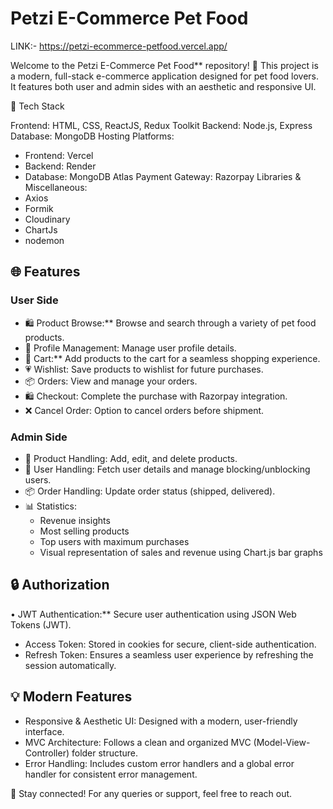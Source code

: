 # Petzi E-Commerce Pet Food
LINK:-  https://petzi-ecommerce-petfood.vercel.app/

Welcome to the Petzi E-Commerce Pet Food** repository! 🌟 This project is a modern, full-stack e-commerce application designed for pet food lovers. It features both user and admin sides with an aesthetic and responsive UI.

📏 Tech Stack

Frontend: HTML, CSS, ReactJS, Redux Toolkit
Backend: Node.js, Express
Database: MongoDB
Hosting Platforms:
  - Frontend: Vercel
  - Backend: Render
  - Database: MongoDB Atlas
Payment Gateway: Razorpay
Libraries & Miscellaneous:
  - Axios
  - Formik
  - Cloudinary
  - ChartJs
  - nodemon



## 🌐 Features

### User Side
  - ⁠🛍️ Product Browse:** Browse and search through a variety of pet food products.
  - ⁠👤 Profile Management: Manage user profile details.
  - ⁠🛒 Cart:** Add products to the cart for a seamless shopping experience.
  - ⁠💗 Wishlist: Save products to wishlist for future purchases.
  - ⁠📦 Orders: View and manage your orders.
  - ⁠🛍️ Checkout: Complete the purchase with Razorpay integration.
  - ⁠❌ Cancel Order: Option to cancel orders before shipment.

### Admin Side
  - ⁠🔄 Product Handling: Add, edit, and delete products.
  - ⁠🔧 User Handling: Fetch user details and manage blocking/unblocking users.
  - ⁠📦 Order Handling: Update order status (shipped, delivered).
  - ⁠📊 Statistics:
       - Revenue insights
       - Most selling products
       - Top users with maximum purchases
       - Visual representation of sales and revenue using Chart.js bar graphs

## 🔒 Authorization

•⁠  ⁠JWT Authentication:** Secure user authentication using JSON Web Tokens (JWT).
  - Access Token: Stored in cookies for secure, client-side authentication.
  - Refresh Token: Ensures a seamless user experience by refreshing the session automatically.

## 💡 Modern Features

 - ⁠Responsive & Aesthetic UI: Designed with a modern, user-friendly interface.
 -  ⁠MVC Architecture: Follows a clean and organized MVC (Model-View-Controller) folder structure.
 -  ⁠Error Handling: Includes custom error handlers and a global error handler for consistent error management.

📱 Stay connected! For any queries or support, feel free to reach out.